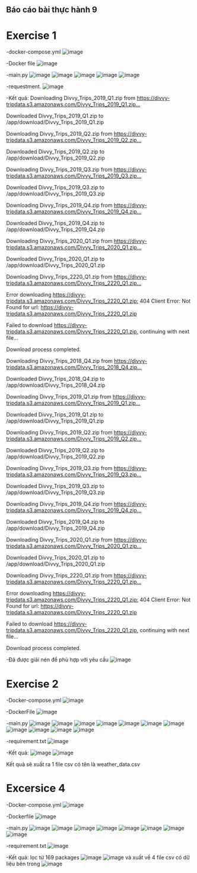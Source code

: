 ## Báo cáo bài thực hành 9

# Exercise 1
-docker-compose.yml
![image](https://github.com/user-attachments/assets/8ea7f36d-55e3-40a7-9440-d504c27f3536)

-Docker file
![image](https://github.com/user-attachments/assets/3a283de5-e687-4267-978b-5363414b72f6)

-main.py
![image](https://github.com/user-attachments/assets/a81ca56b-c6f8-414f-91b5-6580d18c13ba)
![image](https://github.com/user-attachments/assets/a17b8cb4-bfc4-4192-b7dc-587f465f925b)
![image](https://github.com/user-attachments/assets/595812d2-495d-44d3-8de0-06113f3ad39c)
![image](https://github.com/user-attachments/assets/28572951-762c-4f6d-a09c-c00c742e6948)
![image](https://github.com/user-attachments/assets/d4b6f033-b73d-4161-aa76-4a388f7b2731)

-requestment.
![image](https://github.com/user-attachments/assets/a642e55f-fed8-4c35-a5e8-4f24a3331f99)

-Kết quả:
Downloading Divvy_Trips_2019_Q1.zip from https://divvy-tripdata.s3.amazonaws.com/Divvy_Trips_2019_Q1.zip...⁠


Downloaded Divvy_Trips_2019_Q1.zip to /app/download/Divvy_Trips_2019_Q1.zip


Downloading Divvy_Trips_2019_Q2.zip from https://divvy-tripdata.s3.amazonaws.com/Divvy_Trips_2019_Q2.zip...⁠


Downloaded Divvy_Trips_2019_Q2.zip to /app/download/Divvy_Trips_2019_Q2.zip


Downloading Divvy_Trips_2019_Q3.zip from https://divvy-tripdata.s3.amazonaws.com/Divvy_Trips_2019_Q3.zip...⁠


Downloaded Divvy_Trips_2019_Q3.zip to /app/download/Divvy_Trips_2019_Q3.zip


Downloading Divvy_Trips_2019_Q4.zip from https://divvy-tripdata.s3.amazonaws.com/Divvy_Trips_2019_Q4.zip...⁠


Downloaded Divvy_Trips_2019_Q4.zip to /app/download/Divvy_Trips_2019_Q4.zip


Downloading Divvy_Trips_2020_Q1.zip from https://divvy-tripdata.s3.amazonaws.com/Divvy_Trips_2020_Q1.zip...⁠


Downloaded Divvy_Trips_2020_Q1.zip to /app/download/Divvy_Trips_2020_Q1.zip


Downloading Divvy_Trips_2220_Q1.zip from https://divvy-tripdata.s3.amazonaws.com/Divvy_Trips_2220_Q1.zip...⁠


Error downloading https://divvy-tripdata.s3.amazonaws.com/Divvy_Trips_2220_Q1.zip:⁠ 404 Client Error: Not Found for url: https://divvy-tripdata.s3.amazonaws.com/Divvy_Trips_2220_Q1.zip⁠


Failed to download https://divvy-tripdata.s3.amazonaws.com/Divvy_Trips_2220_Q1.zip,⁠ continuing with next file...


Download process completed.


Downloading Divvy_Trips_2018_Q4.zip from https://divvy-tripdata.s3.amazonaws.com/Divvy_Trips_2018_Q4.zip...⁠


Downloaded Divvy_Trips_2018_Q4.zip to /app/download/Divvy_Trips_2018_Q4.zip


Downloading Divvy_Trips_2019_Q1.zip from https://divvy-tripdata.s3.amazonaws.com/Divvy_Trips_2019_Q1.zip...⁠


Downloaded Divvy_Trips_2019_Q1.zip to /app/download/Divvy_Trips_2019_Q1.zip


Downloading Divvy_Trips_2019_Q2.zip from https://divvy-tripdata.s3.amazonaws.com/Divvy_Trips_2019_Q2.zip...⁠


Downloaded Divvy_Trips_2019_Q2.zip to /app/download/Divvy_Trips_2019_Q2.zip


Downloading Divvy_Trips_2019_Q3.zip from https://divvy-tripdata.s3.amazonaws.com/Divvy_Trips_2019_Q3.zip...⁠


Downloaded Divvy_Trips_2019_Q3.zip to /app/download/Divvy_Trips_2019_Q3.zip


Downloading Divvy_Trips_2019_Q4.zip from https://divvy-tripdata.s3.amazonaws.com/Divvy_Trips_2019_Q4.zip...⁠


Downloaded Divvy_Trips_2019_Q4.zip to /app/download/Divvy_Trips_2019_Q4.zip


Downloading Divvy_Trips_2020_Q1.zip from https://divvy-tripdata.s3.amazonaws.com/Divvy_Trips_2020_Q1.zip...⁠


Downloaded Divvy_Trips_2020_Q1.zip to /app/download/Divvy_Trips_2020_Q1.zip


Downloading Divvy_Trips_2220_Q1.zip from https://divvy-tripdata.s3.amazonaws.com/Divvy_Trips_2220_Q1.zip...⁠


Error downloading https://divvy-tripdata.s3.amazonaws.com/Divvy_Trips_2220_Q1.zip:⁠ 404 Client Error: Not Found for url: https://divvy-tripdata.s3.amazonaws.com/Divvy_Trips_2220_Q1.zip⁠


Failed to download https://divvy-tripdata.s3.amazonaws.com/Divvy_Trips_2220_Q1.zip,⁠ continuing with next file...


Download process completed.

-Đã được giải nén để phù hợp với yêu cầu
![image](https://github.com/user-attachments/assets/839e35a8-147c-486b-ac1e-bb19fea7465b)


# Exercise 2
-Docker-compose.yml
![image](https://github.com/user-attachments/assets/c38df1ca-68ef-4acb-80f6-5cea68a1dbad)

-DockerFile
![image](https://github.com/user-attachments/assets/39b30dbd-14c4-48fa-ae85-cfb51e95c90b)

-main.py
![image](https://github.com/user-attachments/assets/fe465fdc-2c8d-4603-894c-85a4f898d850)
![image](https://github.com/user-attachments/assets/30fa9d94-1f0d-4814-b231-500861055a11)
![image](https://github.com/user-attachments/assets/c75b8cf8-e30a-482a-8643-259bbdeded74)
![image](https://github.com/user-attachments/assets/6d72253d-d8a7-4640-b753-e521fe99a3bb)
![image](https://github.com/user-attachments/assets/b9858fd8-29d0-4552-a308-370c635c9dd6)
![image](https://github.com/user-attachments/assets/daf7ea33-ba40-415d-b31d-a24d54e243ac)
![image](https://github.com/user-attachments/assets/141acdcb-a3eb-4bae-8996-fd22d979b060)
![image](https://github.com/user-attachments/assets/44138eee-2368-4ff3-91a6-1ea30064c54d)
![image](https://github.com/user-attachments/assets/1682410d-8a55-4747-bd32-3ca52a2d47bb)
![image](https://github.com/user-attachments/assets/99b7dc3d-4709-4929-b3d6-015737a6a503)
![image](https://github.com/user-attachments/assets/0e7fa8ec-31a8-47c5-b87c-f6b4f5f9741e)

-requirement.txt
![image](https://github.com/user-attachments/assets/c89baec3-3484-43a1-b2a0-5841bdd73163)

-Kết quả:
![image](https://github.com/user-attachments/assets/fe6cd5a7-0554-4df1-bc71-92003347e1c0)
![image](https://github.com/user-attachments/assets/3fa60bc6-e969-4f20-9afa-1d98ce5d27c3)

Kết quả sẽ xuất ra 1 file csv có tên là weather_data.csv

# Excersice 4
-Docker-compose.yml
![image](https://github.com/user-attachments/assets/de48a458-bcf2-4680-8ff0-dd063717cea6)

-Dockerfile
![image](https://github.com/user-attachments/assets/7bbcf933-03dc-4fae-a6d4-031cc6579f97)

-main.py
![image](https://github.com/user-attachments/assets/26d9c6db-5a92-484d-825d-ae955e42314a)
![image](https://github.com/user-attachments/assets/60b646f8-46da-4ea1-b086-6c841892c8a2)
![image](https://github.com/user-attachments/assets/86510c33-af2b-472d-99bc-a160c45442a7)
![image](https://github.com/user-attachments/assets/aa0d338e-5da5-4216-b2f9-319ab58a2bbd)
![image](https://github.com/user-attachments/assets/0dcf5122-0e69-4bde-882a-682710ffb2cb)
![image](https://github.com/user-attachments/assets/bcb45bfb-04b6-4511-a43e-7208de7188a8)
![image](https://github.com/user-attachments/assets/d909e790-1b1e-4a50-be8b-e9474339cdf6)
![image](https://github.com/user-attachments/assets/5fcb2331-c918-4117-b851-7c5a19d18924)

-requirement.txt
![image](https://github.com/user-attachments/assets/306d361b-198e-42f4-83fa-eb7e5c5c7106)

-Kết quả: lọc từ 169 packages
![image](https://github.com/user-attachments/assets/95ac4de6-daba-4d96-ba9a-8ae833c942f5)
![image](https://github.com/user-attachments/assets/02f07f7f-41e9-4e1c-96d0-5e68426b8b6e)
và xuất về 4 file csv có dữ liệu bên trong
![image](https://github.com/user-attachments/assets/8b6d45f2-cb8b-450d-9e94-9ea3a72faf9b)












